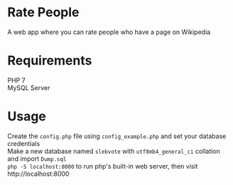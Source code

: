 # Rate People

A web app where you can rate people who have a page on Wikipedia

# Requirements
PHP 7 <br/>
MySQL Server <br>

# Usage 
Create the `config.php` file using `config_example.php` and set your database credentials
<br>
Make a new database named `slebvote` with `utf8mb4_general_ci` collation and import `Dump.sql`
<br>
`php -S localhost:8000` to run php's built-in web server, then visit http://localhost:8000
